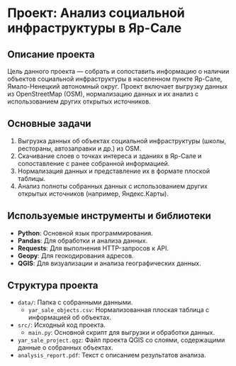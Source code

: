 # Проект: Анализ социальной инфраструктуры в Яр-Сале

## Описание проекта

Цель данного проекта — собрать и сопоставить информацию о наличии объектов социальной инфраструктуры в населенном пункте Яр-Сале, Ямало-Ненецкий автономный округ. Проект включает выгрузку данных из OpenStreetMap (OSM), нормализацию данных и их анализ с использованием других открытых источников.

## Основные задачи

1. Выгрузка данных об объектах социальной инфраструктуры (школы, рестораны, автозаправки и др.) из OSM.
2. Скачивание слоев о точках интереса и зданиях в Яр-Сале и сопоставление с ранее собранной информацией.
3. Нормализация данных и представление их в формате плоской таблицы.
4. Анализ полноты собранных данных с использованием других открытых источников (например, Яндекс.Карты).

## Используемые инструменты и библиотеки

- **Python**: Основной язык программирования.
- **Pandas**: Для обработки и анализа данных.
- **Requests**: Для выполнения HTTP-запросов к API.
- **Geopy**: Для геокодирования адресов.
- **QGIS**: Для визуализации и анализа географических данных.

## Структура проекта

- `data/`: Папка с собранными данными.
  - `yar_sale_objects.csv`: Нормализованная плоская таблица с информацией об объектах.
- `src/`: Исходный код проекта.
  - `main.py`: Основной скрипт для выгрузки и обработки данных.
- `yar_sale_project.qgz`: Файл проекта QGIS со слоями, содержащими данные о собранных объектах.
- `analysis_report.pdf`: Текст с описанием результатов анализа.

